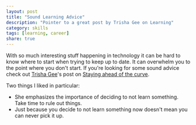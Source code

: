 ```yaml
---
layout: post
title: "Sound Learning Advice"
description: "Pointer to a great post by Trisha Gee on Learning"
category: skills
tags: [learning, career]
share: true
---
```


With so much interesting stuff happening in technology it can be hard to know where to start when trying to keep up to date. It can overwhelm you to the point where you don't start. If you're looking for some sound advice check out [Trisha Gee](https://twitter.com/trisha_gee)'s post on [Staying ahead of the curve](http://trishagee.github.io/post/staying_ahead_of_the_curve/). 

Two things I liked in particular:

* She emphasizes the importance of deciding to not learn something. Take time to rule out things.
* Just because you decide to not learn something now doesn't mean you can never pick it up. 


